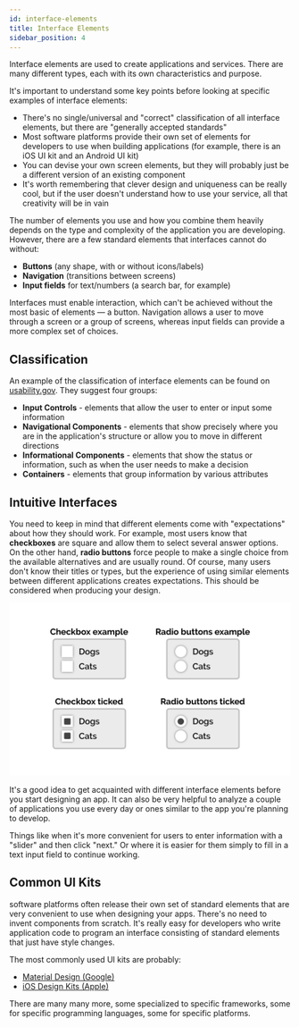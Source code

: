 ```yaml
---
id: interface-elements
title: Interface Elements
sidebar_position: 4
---
```


Interface elements are used to create applications and services. There are many different types, each with its own characteristics and purpose.

It's important to understand some key points before looking at specific examples of interface elements:

- There's no single/universal and "correct" classification of all interface elements, but there are "generally accepted standards"
- Most software platforms provide their own set of elements for developers to use when building applications (for example, there is an iOS UI kit and an Android UI kit)
- You can devise your own screen elements, but they will probably just be a different version of an existing component
- It's worth remembering that clever design and uniqueness can be really cool, but if the user doesn't understand how to use your service, all that creativity will be in vain

The number of elements you use and how you combine them heavily depends on the type and complexity of the application you are developing. However, there are a few standard elements that interfaces cannot do without:

- **Buttons** (any shape, with or without icons/labels)
- **Navigation** (transitions between screens)
- **Input fields** for text/numbers (a search bar, for example)

Interfaces must enable interaction, which can't be achieved without the most basic of elements — a button. Navigation allows a user to move through a screen or a group of screens, whereas input fields can provide a more complex set of choices.

## Classification

An example of the classification of interface elements can be found on [usability.gov](https://www.usability.gov/how-to-and-tools/methods/user-interface-elements.html). They suggest four groups:

- **Input Controls** - elements that allow the user to enter or input some information
- **Navigational Components** - elements that show precisely where you are in the application's structure or allow you to move in different directions
- **Informational Components** - elements that show the status or information, such as when the user needs to make a decision
- **Containers** - elements that group information by various attributes

## Intuitive Interfaces

You need to keep in mind that different elements come with "expectations" about how they should work. For example, most users know that **checkboxes** are square and allow them to select several answer options. On the other hand, **radio buttons** force people to make a single choice from the available alternatives and are usually round. Of course, many users don't know their titles or types, but the experience of using similar elements between different applications creates expectations. This should be considered when producing your design.

![interfaces](/img/docs/Web/html/interfaces.png)

It's a good idea to get acquainted with different interface elements before you start designing an app. It can also be very helpful to analyze a couple of applications you use every day or ones similar to the app you're planning to develop.

Things like when it's more convenient for users to enter information with a "slider" and then click "next." Or where it is easier for them simply to fill in a text input field to continue working.

## Common UI Kits

software platforms often release their own set of standard elements that are very convenient to use when designing your apps. There's no need to invent components from scratch. It's really easy for developers who write application code to program an interface consisting of standard elements that just have style changes.

The most commonly used UI kits are probably:

- [Material Design (Google)](https://material.io/)
- [iOS Design Kits (Apple)](https://developer.apple.com/design/resources/)

There are many many more, some specialized to specific frameworks, some for specific programming languages, some for specific platforms.
